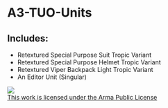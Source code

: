 # A3-TUO-Units
## Includes:
- Retextured Special Purpose Suit Tropic Variant
- Retextured Special Purpose Helmet Tropic Variant
- Retextured Viper Backpack Light Tropic Variant
- An Editor Unit (Singular)

<a rel="license" href="https://www.bohemia.net/community/licenses/arma-public-license" target="_blank" ><img src="https://data.bistudio.com/images/license/APL.png"><br>This work is licensed under the Arma Public License</a>
